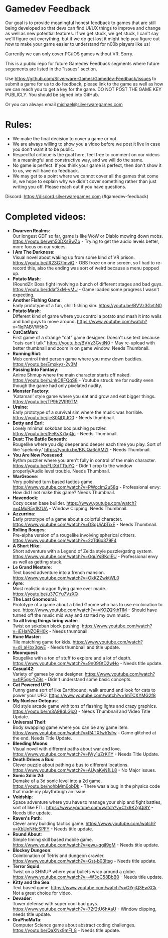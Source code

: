 # Gamedev Feedback
Our goal is to provide meaningful honest feedback to games that are still being developed so that devs can find UI/UX things to improve and change as well as new potential features. If we get stuck, we get stuck, I can't say we'll figure out everything, but if we do get lost it might help you figure out how to make your game easier to understand for n00b players like us!

Currently we can only cover PC/iOS games without VR. Sorry.

This is a public repo for future Gamedev Feedback segments where future segements are listed in the "issues" section.

Use https://github.com/Silverware-Games/Gamedev-Feedback/issues to submit a game for us to do feedback, please link to the game as well as how we can reach you to get a key for the game. DO NOT POST THE GAME KEY PUBLICLY. You should be signed into GitHub. 

Or you can always email michael@silverwaregames.com 

# Rules:

* We make the final decision to cover a game or not.
* We are always willing to show you a video before we post it live in case you don't want it to be public.
* Respectful criticue is the goal here, feel free to comment on our videos in a meaningful and constructive way, and we will do the same.
* No game is perfect. If you think your game is perfect, then don't show it to us, we will have no feedback.
* We may get to a point where we cannot cover all the games that come in, we hope to explain why we didn't cover something rather than just writing you off. Please reach out if you have questions.

Discord: https://discord.silverwaregames.com (#gamedev-feedback)

# Completed videos:

* **Dwarven Realms**:\
  Our longest GDF so far, game is like WoW or Diablo mowing down mobs. https://youtu.be/wm50DXsBwZo - Trying to get the audio levels better, more focus on our voices.
* **I Am The Darkness**:\
  Visual novel about waking up from some kind of VR prison. https://youtu.be/IR23G7ImviQ - OBS froze on one screen, so I had to re-record this, also the ending was sort of weird because a menu popped up.
* **Potato Mash**:\
  (Round2): Boss fight involving a bunch of different stages and bad guys. https://youtu.be/ddaf3xM-vMU - Game loaded some progress I wasn't expecting.
* **Another Fishing Game**:\
  Early prototype of a fun, chill fishing sim. https://youtu.be/BVVz3GvtiN0
* **Potato Mash**:\
  Different kind of game where you control a potato and mash it into walls and bad guys to move around. https://www.youtube.com/watch?v=1lqPABVW5hQ
* **CatCatMan**:\
  First game of a strange "cat" game designer. Doesn't use text because "cats can't talk" https://youtu.be/BVVz3GvtiN0 - May re-upload with better thumbnail and zoom in on game window. Needs Thumbnail.
* **Running Riot**:\
  Mob control third person game where you mow down baddies. https://youtu.be/Emxkyz-2y3M
* **Passing Into Fantasy**:\
  Anime Shmup where the main character starts off naked. https://youtu.be/hJnkC8FQqS8 - Youtube struck me for nudity even though the game had only pixelated nudity.
* **Monster Factory**:\
  'Katamari' style game where you eat and grow and eat bigger things. https://youtu.be/TP9h2VIR9TM
* **Uraine**:\
  Early prototype of a survival sim where the music was horrible. https://youtu.be/jieS0QDtJO0 - Needs thumbnail.
* **Betty and Earl**:\
  Lovely minimal sokoban box pushing puzzler. https://youtu.be/fFeKsX7kgQc - Needs Thumbnail.
* **Dust: The Battle Beneath**:\
  Rougelike where you dig deeper and deeper each time you play. Sort of like 'spelunky.'  https://youtu.be/BPJQa6cAMZI - Needs Thumbnail.
* **You Are Now Possesed**:\
  Rythm puzzler where you aren't fully in control of the main character. https://youtu.be/FLtXdTTtuYQ - Didn't crop to the window properly/Audio level trouble. Needs Thumbnail.
* **WarGroove**:\
  Very polished turn based tactics game. https://www.youtube.com/watch?v=PWccIm2u58g - Professional envy: How did I not make this game? Needs Thumbnail.
* **Havendock**:\
  Cozy ocean base builder. https://www.youtube.com/watch?v=4MuR5y1KfUA - Window Clipping. Needs Thumbnail.
* **Azzurrina**:\
  Early prototype of a game about a colorful character. https://www.youtube.com/watch?v=D3gUjAbTixE - Needs Thumbnail.
* **Rolling Rouges**:\
  Pre-alpha version of a rougelike involving spherical critters. https://www.youtube.com/watch?v=2zTd6x379F4 
* **A Short Hike**:\
  Short adventure with a Legend of Zelda style puzzle/gating system. https://www.youtube.com/watch?v=GquYsBKdiEU - Professional envy as well as getting stuck.
* **Le Grand Mestere**:\
  Text based adventure into a french mansion. https://www.youtube.com/watch?v=OkKZZwktWL0
* **Ayre**:\
  Most realistic dragon flying game ever made. https://youtu.be/u37CYu7VzXQ
* **The Last Gnomourai**:\
  Prototype of a game about a blind Gnome who has to use ecolocation to see. https://www.youtube.com/watch?v=vKOZQKthTlM - Should have turned off the music mid way and started my own music.
* **To all living things bring water**:\
  Twist on sokoban block pushing. https://www.youtube.com/watch?v=iEHaNZORH0k - Needs thumbnail.
* **Rune Master**:\
  Tile matching game for kids. https://www.youtube.com/watch?v=di_aHbx3gwE - Needs thumbnail and title update.
* **Moonquest**:\
  Rougelike with a ton of stuff to explore and a lot of depth. https://www.youtube.com/watch?v=9n09GtD2wHo - Needs title update.
* **Casual42**:\
  Variety of games by one designer. https://www.youtube.com/watch?v=tIP5gs-YZ9s - Didn't understand some basic concepts.
* **Cat Powered UFO**:\
  Funny game sort of like Earthbound, walk around and look for cats to power your UFO. https://www.youtube.com/watch?v=1mTCXYMG2f8
* **My Nuclear Octopus**:\
  Old style arcade game with tons of flashing lights and crazy graphics. https://youtu.be/m3A98qLGjc0 - Needs Thumbnail and Video Title Update.
* **Universal Theif**:\
  Body swapping game where you can be any game item. https://www.youtube.com/watch?v=R4TXfwh1sfw - Game glitched at the end. Needs Title Update.
* **Bleeding Moons**:\
  Visual novel with different paths about war and love. https://www.youtube.com/watch?v=lWy1uZrKl1Y - Needs Title Update.
* **Death Drives a Bus**:\
  Clever puzzle about pathing a bus to different locations. https://www.youtube.com/watch?v=AUyaKyN1LL8 - No Major issues.
* **Sonic 3d in 2d**:\
  Demake of a 3d sonic level into a 2d game. https://youtu.be/nohbMm0obDk - There was a bug in the physics code that made my playthrough an issue.
* **Voidship**:\
  Space adventure where you have to manage your ship and fight battles, sort of like FTL. https://www.youtube.com/watch?v=C1x9KZgQi8Y - Needs title update.
* **Raven's Path**:\
  Clever army building tactics game. https://www.youtube.com/watch?v=XbUnNHcSPFY - Needs title update.
* **Round About**:\
  Simple timing skill based mobile game. https://www.youtube.com/watch?v=ewu-qgiI9gM - Needs title update.
* **Blockey Dungeon**:\
  Coimbination of Tetris and dungeon crawler. https://www.youtube.com/watch?v=Gst-b03Itsg - Needs title update.
* **Terror Squid**:\
  Twist on a SHMUP where your bullets wrap around a globe. https://www.youtube.com/watch?v=-W3oC58BbB0 - Needs title update.
* **Kitty and the Sea**:\
  Text based game. https://www.youtube.com/watch?v=OYgjQ3EwXCk - Not a great choice for video.
* **Devader**:\
  Tower defense with super cool bad guys. https://www.youtube.com/watch?v=72f2tU6hAaU - Window clipping, needs title update.
* **GraPhoMaTa**:\
  Computer Science game about abstract coding challenges. https://youtu.be/QaXNx9mFI_8 - Needs title update.
